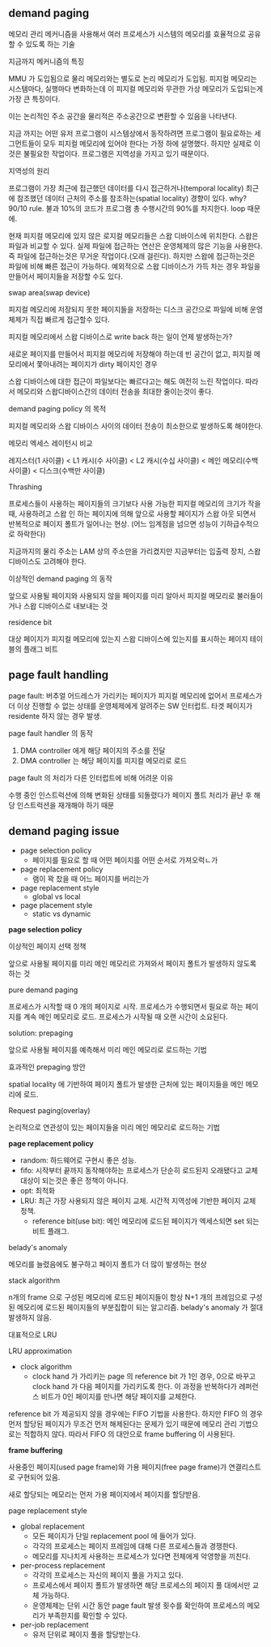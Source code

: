 ## demand paging

메모리 관리 메커니즘을 사용해서 여러 프로세스가 시스템의 메모리를 효율적으로 공유할 수 있도록 하는 기술



지금까지 메커니즘의 특징

MMU 가 도입됨으로 물리 메모리와는 별도로 논리 메모리가 도입됨. 피지컬 메모리는 시스템마다, 실행마다 변화하는데 이 피지컬 메모리와 무관한 가상 메모리가 도입되는게 가장 큰 특징이다.

이는 논리적인 주소 공간을 물리적은 주소공간으로 변환할 수 있음을 나타낸다.

지금 까지는 어떤 유저 프로그램이 시스템상에서 동작하려면 프로그램이 필요로하는 세그먼트들이 모두 피지컬 메모리에 있어야 한다는 가정 하에 설명했다. 하지만 실제로 이것은 불필요한 작업이다. 프로그램은 지역성을 가지고 있기 때문이다.



지역성의 원리

프로그램이 가장 최근에 접근했던 데이터를 다시 접근하거나(temporal locality) 최근에 참조했던 데이터 근처의 주소를 참조하는(spatial locality) 경향이 있다. why? 90/10 rule. 불과 10%의 코드가 프로그램 총 수행시간의 90%를 차지한다. loop 때문에.



현재 피지컬 메모리에 있지 않은 로지컬 메모리들은 스왑 디바이스에 위치한다. 스왑은 파일과 비교할 수 있다. 실제 파일에 접근하는 연산은 운영체제의 많은 기능을 사용한다. 즉 파일에 접근하는것은 무거운 작업이다.(오래 걸린다). 하지만 스왑에 접근하는것은 파일에 비해 빠른 접근이 가능하다. 예외적으로 스왑 디바이스가 가득 차는 경우 파일을 만들어서 페이지들을 저장할 수도 있다.



swap area(swap device)

피지컬 메모리에 저장되지 못한 페이지들을 저장하는 디스크 공간으로 파일에 비해 운영체제가 직접 빠르게 접근할수 있다.



피지컬 메모리에서 스왑 디바이스로 write back 하는 일이 언제 발생하는가?

새로운 페이지를 만들어서 피지컬 메모리에 저장해야 하는데 빈 공간이 없고, 피지컬 메모리에서 쫓아내려는 페이지가 dirty 페이지인 경우



스왑 디바이스에 대한 접근이 파일보다는 빠르다고는 해도 여전히 느린 작업이다. 따라서 메모리와 스왑디바이스간의 데이터 전송을 최대한 줄이는것이 좋다.

demand paging policy 의  목적

피지컬 메모리와 스왑 디바이스 사이의 데이터 전송이 최소한으로 발생하도록 해야한다.



메모리 엑세스 레이턴시 비교

레지스터(1 사이클) < L1 캐시(수 사이클) < L2 캐시(수십 사이클) < 메인 메모리(수백 사이클) < 디스크(수백만 사이클)



Thrashing

프로세스들이 사용하는 페이지들의 크기보다 사용 가능한 피지컬 메모리의 크기가 작을 때, 사용하려고 스왑 인 하는 페이지에 의해 앞으로 사용할 페이지가 스왑 아웃 되면서 반복적으로 페이지 폴트가 일어나는 현상. (어느 임계점을 넘으면 성능이 기하급수적으로 하락한다)



지금까지의 물리 주소는 LAM 상의 주소만을 가리켰지만 지금부터는 입출력 장치, 스왑 디바이스도 고려해야 한다.



이상적인 demand paging 의 동작

앞으로 사용될 페이지와 사용되지 않을 페이지를 미리 알아서 피지컬 메모리로 불러들이거나 스왑 디바이스로 내보내는 것



residence bit

대상 페이지가 피지컬 메모리에 있는지 스왑 디바이스에 있는지를 표시하는 페이지 테이블의 플래그 비트



## page fault handling

page fault: 버추얼 어드레스가 가리키는 페이지가 피지컬 메모리에 없어서 프로세스가 더 이상 진행할 수 없는 상태를 운영체제에게 알려주는 SW 인터럽트. 타겟 페이지가 residente 하지 않는 경우 발생.



page fault handler 의 동작

1. DMA controller 에게 해당 페이지의 주소를 전달
2. DMA controller 는 해당 페이지를 피지컬 메모리로 로드

page fault 의 처리가 다른 인터럽트에 비해 어려운 이유

수행 중인 인스트럭션에 의해 변화된 상태를 되돌렸다가 페이지 폴트 처리가 끝난 후 해당 인스트럭션을 재개해야 하기 때문   



## demand paging issue

- page selection policy
  - 페이지를 필요로 할 때 어떤 페이지를 어떤 순서로 가져오럭ㄴ가
- page replacement policy
  - 램이 꽉 찼을 때 어느 페이지를 버리는가
- page replacement style
  - global vs local
- page placement style
  - static vs dynamic





**page selection policy**

이상적인 페이지 선택 정책

앞으로 사용될 페이지를 미리 메인 메모리르 가져와서 페이지 폴트가 발생하지 않도록 하는 것



pure demand paging

프로세스가 시작할 때 0 개의 페이지로 시작. 프로세스가 수행되면서 필요로 하는 페이지를 계속 메인 메모리로 로드. 프로세스가 시작될 때 오랜 시간이 소요된다. 

solution: prepaging

앞으로 사용될 페이지를 예측해서 미리 메인 메모리로 로드하는 기법

효과적인 prepaging 방안

spatial locality 에 기반하여 페이지 폴트가 발생한 근처에 있는 페이지들을 메인 메모리에 로드.

Request paging(overlay)

논리적으로 연관성이 있는 페이지들을 미리 메인 메모리로 로드하는 기법



**page replacement policy**

- random: 하드웨어로 구현시 좋은 성능.
- fifo: 시작부터 끝까지 동작해야하는 프로세스가 단순히 로드된지 오래됐다고 교체대상이 되는것은 좋은 정책이 아니다.
- opt: 최적화
- LRU: 최근 가장 사용되지 않은 페이지 교체. 시간적 지역성에 기반한 페이지 교체 정책.
  - reference bit(use bit): 메인 메모리에 로드된 페이지가 엑세스되면 set 되는 비트 플래그. 



belady's anomaly

메모리를 늘렸음에도 불구하고 페이지 폴트가 더 많이 발생하는 현상



stack algorithm

n개의 frame 으로 구성된 메모리에 로드된 페이지들이 항상 N+1 개의 프레임으로 구성된 메모리에 로드된 페이지들의 부분집합이 되는 알고리즘. belady's anomaly 가 절대 발생하지 않음.

대표적으로 LRU



LRU approximation

- clock algorithm
  - clock hand 가 가리키는 page 의 reference bit 가 1인 경우, 0으로 바꾸고 clock hand 가 다음 페이지를 가리키도록 한다. 이 과정을 반복하다가 레퍼런스 비트가 0인 페이지를 만나면 해당 페이지를 교체한다.
 
 reference bit 가 제공되지 않을 경우에는 FIFO 기법을 사용한다. 하지만 FIFO 의 경우 먼저 할당된 페이지가 무조건 먼저 해제된다는 문제가 있기 때문에 메모리 관리 기법으로는 적합하지 않다. 따라서 FIFO 의 대안으로 frame buffering 이 사용된다.
 
 **frame buffering**
 
 사용중인 페이지(used page frame)와 가용 페이지(free page frame)가 연결리스트로 구현되어 있음.
 
 새로 할당되는 메모리는 먼저 가용 페이지에서 페이지를 할당받음.
 
 page replacement style
 
 - global replacement
   - 모든 페이지가 단일 replacement pool 에 들어가 있다.
   - 각각의 프로세스는 페이지 프레임에 대해 다른 프로세스들과 경쟁한다.
   - 메모리를 지나치게 사용하는 프로세스가 있다면 전체에게 악영향을 끼친다.
 - per-process replacement
   - 각각의 프로세스는 자신의 페이지 풀을 가지고 있다.
   - 프로세스에서 페이지 폴트가 발생하면 해당 프로세스의 페이지 풀 대에서만 교체 가능하다.
   - 운영체제는 단위 시간 동안 page fault 발생 횟수를 확인하여 프로세스의 메모리가 부족한지를 확인할 수 있다.
 - per-job replacement
   - 유저 단위로 페이지 풀을 할당받는다. 